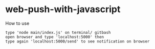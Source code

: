 # web-push-with-javascript

How to use
``` 
type 'node main/index.js' on terminal/ gitbash
open browser and type 'localhost:5000' then 
type again 'localhost:5000/send' to see notification on browser
``` 
